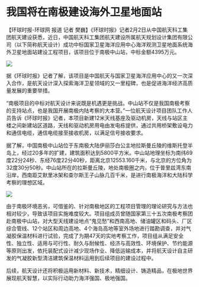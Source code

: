 # 我国将在南极建设海外卫星地面站

【环球时报-环球网 报道 记者
樊巍】《环球时报》记者2月2日从中国航天科工集团航天建设获悉，近日，中国航天科工集团航天建设所属航天规划设计集团有限公司（以下简称航天设计）成功中标国家卫星海洋应用中心海洋观测卫星地面系统海外卫星地面站建设工程项目，该项目位于南极中山站，中标金额4395万元。

![](https://inews.gtimg.com/newsapp_bt/0/15640370496/1000)

据《环球时报》记者了解，该项目是中国航天与国家卫星海洋应用中心的又一次深入合作，是航天设计深入探索海洋卫星领域的又一里程碑，也是促进海洋经济高质量发展的重要举措。

“南极项目的中标对航天设计来说既是机遇更是挑战。中山站不仅是我国南极考察的支持站点，也是我国开展南极内陆考察的大本营。”一位航天设计项目团队工作人员告诉《环球时报》记者，本项目新建12米天线基座及驱动机房，天线与站区主楼之间新建站区道路，天线和驱动机房用电由发电栋提供，通过共用桥架敷设电力和通信电缆，通信电缆接至接收机房，以满足信号接收要求。

据了解，中国南极中山站位于东南极大陆伊丽莎白公主地拉斯曼丘陵的维斯托登半岛上，经过20多年的扩建，建筑面积达到5800平方米。中山站地理坐标为南纬69度22分24秒、东经76度22分40秒，距离北京12553.160千米，与北京的方位角为32度30分50秒。中山站所在的拉斯曼丘陵，地处南极圈之内，位于普里兹湾东南沿岸，西南距艾默里冰架和查尔斯王子山脉几百千米，是进行南极海洋和大陆科学考察的理想区域。

![](https://inews.gtimg.com/newsapp_bt/0/15640370500/1000)

由于南极环境恶劣，可借鉴的、针对南极地区的工程项目管理的理论研究与方法也相对较少，导致该项目实施难度较大。项目组成员曾随国家第三十五次南极考察团赴南极中山站，对大型天线建设地点“鬼见愁”和西南高地、储油罐区和码头、厂区综合管线、12个站区和周边高地、4个海岛高地等室外场地进行踏勘调查，并对气凝胶保温材料进行试验，完成了为期47天的实地考察工作，项目组从满足安全性、独立性、适用与可行性、耐久与耐候性、经济与高效性、环境保护、节约能源等原则出发，依托装配式设计减少现场作业、降低运输成本，并将航天设计自主研发的气凝胶新型清洁建筑保温材料运用到后续项目的建设过程中。

后续，航天设计还将积极运用新材料、新技术，精细设计、铸造精品，在极地世界展现航天智慧，以实际行动助力海洋强国、极地强国。

